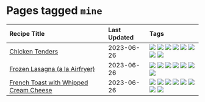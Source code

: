 # Pages tagged `mine`

|Recipe Title|Last Updated|Tags
|:---|:---|:---|
|[Chicken Tenders](../recipes/chickentenders.md)|2023-06-26|[![](https://img.shields.io/badge/tag-airfryer-208450)](../tags/airfryer.md) [![](https://img.shields.io/badge/tag-amazing-e4f90)](../tags/amazing.md) [![](https://img.shields.io/badge/tag-battered-1433c8)](../tags/battered.md) [![](https://img.shields.io/badge/tag-chicken-f6b493)](../tags/chicken.md) [![](https://img.shields.io/badge/tag-crumbed-13fda6)](../tags/crumbed.md) [![](https://img.shields.io/badge/tag-messy-9fef19)](../tags/messy.md) [![](https://img.shields.io/badge/tag-mine-d4602a)](../tags/mine.md) [![](https://img.shields.io/badge/tag-sides-1754e4)](../tags/sides.md)|
|[Frozen Lasagna (a la Airfryer)](../recipes/lasagnaairfryer.md)|2023-06-26|[![](https://img.shields.io/badge/tag-Italian-91514)](../tags/Italian.md) [![](https://img.shields.io/badge/tag-airfryer-208450)](../tags/airfryer.md) [![](https://img.shields.io/badge/tag-cheesey-517a72)](../tags/cheesey.md) [![](https://img.shields.io/badge/tag-easy-f1d19f)](../tags/easy.md) [![](https://img.shields.io/badge/tag-mine-d4602a)](../tags/mine.md) [![](https://img.shields.io/badge/tag-pasta-6984a1)](../tags/pasta.md) [![](https://img.shields.io/badge/tag-reheating-bb15fd)](../tags/reheating.md)|
|[French Toast with Whipped Cream Cheese](../recipes/frenchtoastwhippedcreamcheese.md)|2023-06-26|[![](https://img.shields.io/badge/tag-amazing-e4f90)](../tags/amazing.md) [![](https://img.shields.io/badge/tag-breakfast-4e6ea)](../tags/breakfast.md) [![](https://img.shields.io/badge/tag-dairy-28ab17)](../tags/dairy.md) [![](https://img.shields.io/badge/tag-dessert-b6c680)](../tags/dessert.md) [![](https://img.shields.io/badge/tag-fried-1d5152)](../tags/fried.md) [![](https://img.shields.io/badge/tag-large_quantity-427cd)](../tags/large_quantity.md) [![](https://img.shields.io/badge/tag-messy-9fef19)](../tags/messy.md) [![](https://img.shields.io/badge/tag-mine-d4602a)](../tags/mine.md)|